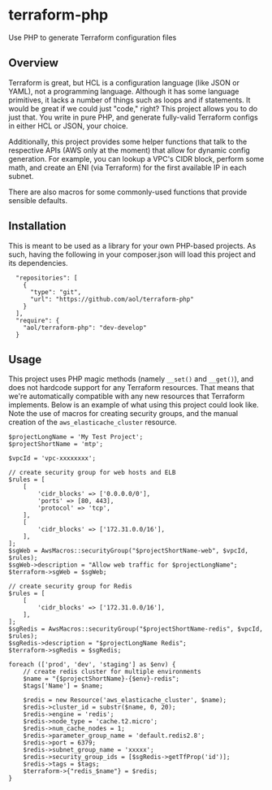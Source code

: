 # terraform-php
Use PHP to generate Terraform configuration files

## Overview
Terraform is great, but HCL is a configuration language (like JSON or YAML), not a programming language.  Although it has some language primitives, it lacks a number of things such as loops and if statements.  It would be great if we could just "code," right?  This project allows you to do just that.  You write in pure PHP, and generate fully-valid Terraform configs in either HCL or JSON, your choice.

Additionally, this project provides some helper functions that talk to the respective APIs (AWS only at the moment) that allow for dynamic config generation.  For example, you can lookup a VPC's CIDR block, perform some math, and create an ENI (via Terraform) for the first available IP in each subnet.

There are also macros for some commonly-used functions that provide sensible defaults.

## Installation
This is meant to be used as a library for your own PHP-based projects.  As such, having the following in your composer.json will load this project and its dependencies.
```
  "repositories": [
    {
      "type": "git",
      "url": "https://github.com/aol/terraform-php"
    }
  ],
  "require": {
    "aol/terraform-php": "dev-develop"
  }
```

## Usage
This project uses PHP magic methods (namely `__set()` and `__get()`), and does not hardcode support for any Terraform resources.  That means that we're automatically compatible with any new resources that Terraform implements. 
Below is an example of what using this project could look like.  Note the use of macros for creating security groups, and the manual creation of the `aws_elasticache_cluster` resource.

```
$projectLongName = 'My Test Project';
$projectShortName = 'mtp';

$vpcId = 'vpc-xxxxxxxx';

// create security group for web hosts and ELB
$rules = [
    [
        'cidr_blocks' => ['0.0.0.0/0'],
        'ports' => [80, 443],
        'protocol' => 'tcp',
    ],
    [
        'cidr_blocks' => ['172.31.0.0/16'],
    ],
];
$sgWeb = AwsMacros::securityGroup("$projectShortName-web", $vpcId, $rules);
$sgWeb->description = "Allow web traffic for $projectLongName";
$terraform->sgWeb = $sgWeb;

// create security group for Redis
$rules = [
    [
        'cidr_blocks' => ['172.31.0.0/16'],
    ],
];
$sgRedis = AwsMacros::securityGroup("$projectShortName-redis", $vpcId, $rules);
$sgRedis->description = "$projectLongName Redis";
$terraform->sgRedis = $sgRedis;

foreach (['prod', 'dev', 'staging'] as $env) {
    // create redis cluster for multiple environments
    $name = "{$projectShortName}-{$env}-redis";
    $tags['Name'] = $name;

    $redis = new Resource('aws_elasticache_cluster', $name);
    $redis->cluster_id = substr($name, 0, 20);
    $redis->engine = 'redis';
    $redis->node_type = 'cache.t2.micro';
    $redis->num_cache_nodes = 1;
    $redis->parameter_group_name = 'default.redis2.8';
    $redis->port = 6379;
    $redis->subnet_group_name = 'xxxxx';
    $redis->security_group_ids = [$sgRedis->getTfProp('id')];
    $redis->tags = $tags;
    $terraform->{"redis_$name"} = $redis;
}
```
